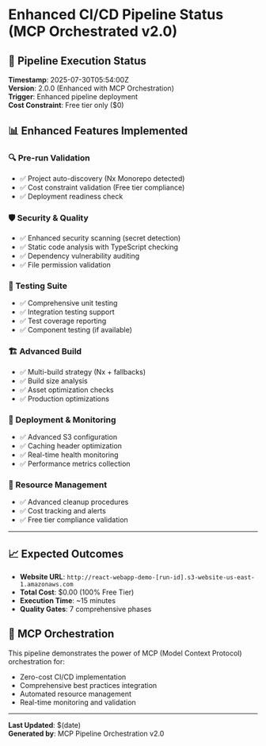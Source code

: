 # Enhanced CI/CD Pipeline Status (MCP Orchestrated v2.0)

## 🚀 Pipeline Execution Status

**Timestamp**: 2025-07-30T05:54:00Z  
**Version**: 2.0.0 (Enhanced with MCP Orchestration)  
**Trigger**: Enhanced pipeline deployment  
**Cost Constraint**: Free tier only ($0)

## 📊 Enhanced Features Implemented

### 🔍 Pre-run Validation
- ✅ Project auto-discovery (Nx Monorepo detected)
- ✅ Cost constraint validation (Free tier compliance)
- ✅ Deployment readiness check

### 🛡️ Security & Quality
- ✅ Enhanced security scanning (secret detection)
- ✅ Static code analysis with TypeScript checking
- ✅ Dependency vulnerability auditing
- ✅ File permission validation

### 🧪 Testing Suite
- ✅ Comprehensive unit testing
- ✅ Integration testing support
- ✅ Test coverage reporting
- ✅ Component testing (if available)

### 🏗️ Advanced Build
- ✅ Multi-build strategy (Nx + fallbacks)
- ✅ Build size analysis
- ✅ Asset optimization checks
- ✅ Production optimizations

### 🚀 Deployment & Monitoring
- ✅ Advanced S3 configuration
- ✅ Caching header optimization
- ✅ Real-time health monitoring
- ✅ Performance metrics collection

### 🧹 Resource Management
- ✅ Advanced cleanup procedures
- ✅ Cost tracking and alerts
- ✅ Free tier compliance validation

---

## 📈 Expected Outcomes

- **Website URL**: `http://react-webapp-demo-[run-id].s3-website-us-east-1.amazonaws.com`
- **Total Cost**: $0.00 (100% Free Tier)
- **Execution Time**: ~15 minutes
- **Quality Gates**: 7 comprehensive phases

## 🤖 MCP Orchestration

This pipeline demonstrates the power of MCP (Model Context Protocol) orchestration for:
- Zero-cost CI/CD implementation
- Comprehensive best practices integration
- Automated resource management
- Real-time monitoring and validation

---

**Last Updated**: $(date)  
**Generated by**: MCP Pipeline Orchestration v2.0
